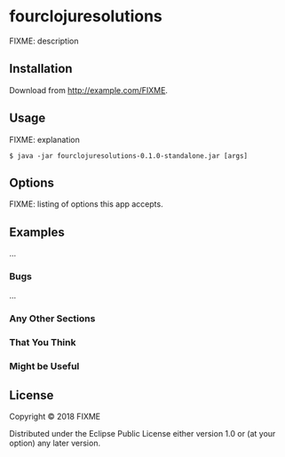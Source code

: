 # fourclojuresolutions

FIXME: description

## Installation

Download from http://example.com/FIXME.

## Usage

FIXME: explanation

    $ java -jar fourclojuresolutions-0.1.0-standalone.jar [args]

## Options

FIXME: listing of options this app accepts.

## Examples

...

### Bugs

...

### Any Other Sections
### That You Think
### Might be Useful

## License

Copyright © 2018 FIXME

Distributed under the Eclipse Public License either version 1.0 or (at
your option) any later version.
